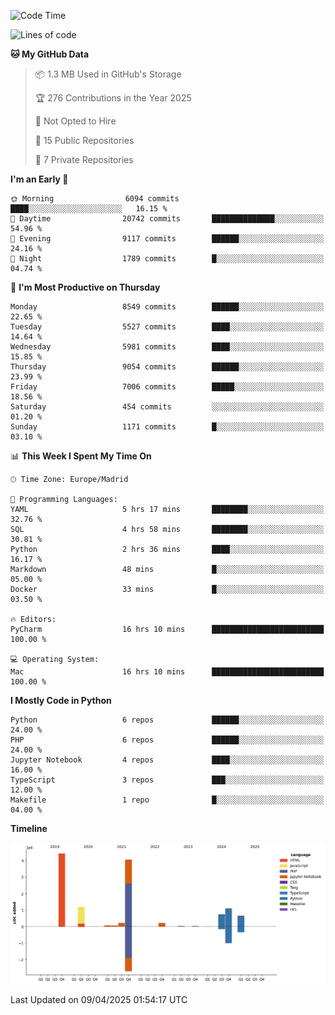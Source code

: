 <!--START_SECTION:waka-->
![Code Time](http://img.shields.io/badge/Code%20Time-744%20hrs%206%20mins-blue)

![Lines of code](https://img.shields.io/badge/From%20Hello%20World%20I%27ve%20Written-12.8%20million%20lines%20of%20code-blue)

**🐱 My GitHub Data** 

> 📦 1.3 MB Used in GitHub's Storage 
 > 
> 🏆 276 Contributions in the Year 2025
 > 
> 🚫 Not Opted to Hire
 > 
> 📜 15 Public Repositories 
 > 
> 🔑 7 Private Repositories 
 > 
**I'm an Early 🐤** 

```text
🌞 Morning                6094 commits        ████░░░░░░░░░░░░░░░░░░░░░   16.15 % 
🌆 Daytime                20742 commits       ██████████████░░░░░░░░░░░   54.96 % 
🌃 Evening                9117 commits        ██████░░░░░░░░░░░░░░░░░░░   24.16 % 
🌙 Night                  1789 commits        █░░░░░░░░░░░░░░░░░░░░░░░░   04.74 % 
```
📅 **I'm Most Productive on Thursday** 

```text
Monday                   8549 commits        ██████░░░░░░░░░░░░░░░░░░░   22.65 % 
Tuesday                  5527 commits        ████░░░░░░░░░░░░░░░░░░░░░   14.64 % 
Wednesday                5981 commits        ████░░░░░░░░░░░░░░░░░░░░░   15.85 % 
Thursday                 9054 commits        ██████░░░░░░░░░░░░░░░░░░░   23.99 % 
Friday                   7006 commits        █████░░░░░░░░░░░░░░░░░░░░   18.56 % 
Saturday                 454 commits         ░░░░░░░░░░░░░░░░░░░░░░░░░   01.20 % 
Sunday                   1171 commits        █░░░░░░░░░░░░░░░░░░░░░░░░   03.10 % 
```


📊 **This Week I Spent My Time On** 

```text
🕑︎ Time Zone: Europe/Madrid

💬 Programming Languages: 
YAML                     5 hrs 17 mins       ████████░░░░░░░░░░░░░░░░░   32.76 % 
SQL                      4 hrs 58 mins       ████████░░░░░░░░░░░░░░░░░   30.81 % 
Python                   2 hrs 36 mins       ████░░░░░░░░░░░░░░░░░░░░░   16.17 % 
Markdown                 48 mins             █░░░░░░░░░░░░░░░░░░░░░░░░   05.00 % 
Docker                   33 mins             █░░░░░░░░░░░░░░░░░░░░░░░░   03.50 % 

🔥 Editors: 
PyCharm                  16 hrs 10 mins      █████████████████████████   100.00 % 

💻 Operating System: 
Mac                      16 hrs 10 mins      █████████████████████████   100.00 % 
```

**I Mostly Code in Python** 

```text
Python                   6 repos             ██████░░░░░░░░░░░░░░░░░░░   24.00 % 
PHP                      6 repos             ██████░░░░░░░░░░░░░░░░░░░   24.00 % 
Jupyter Notebook         4 repos             ████░░░░░░░░░░░░░░░░░░░░░   16.00 % 
TypeScript               3 repos             ███░░░░░░░░░░░░░░░░░░░░░░   12.00 % 
Makefile                 1 repo              █░░░░░░░░░░░░░░░░░░░░░░░░   04.00 % 
```



**Timeline**

![Lines of Code chart](https://raw.githubusercontent.com/danisoronellas/danisoronellas/main/assets/bar_graph.png)


 Last Updated on 09/04/2025 01:54:17 UTC
<!--END_SECTION:waka-->
